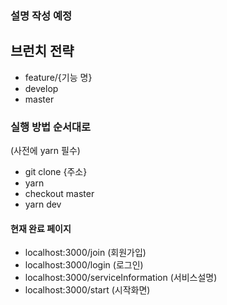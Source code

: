 ### 설명 작성 예정

## 브런치 전략

- feature/{기능 명}
- develop
- master

### 실행 방법 순서대로

(사전에 yarn 필수)

- git clone {주소}
- yarn
- checkout master
- yarn dev

#### 현재 완료 페이지

- localhost:3000/join (회원가입)
- localhost:3000/login (로그인)
- localhost:3000/serviceInformation (서비스설명)
- localhost:3000/start (시작화면)
